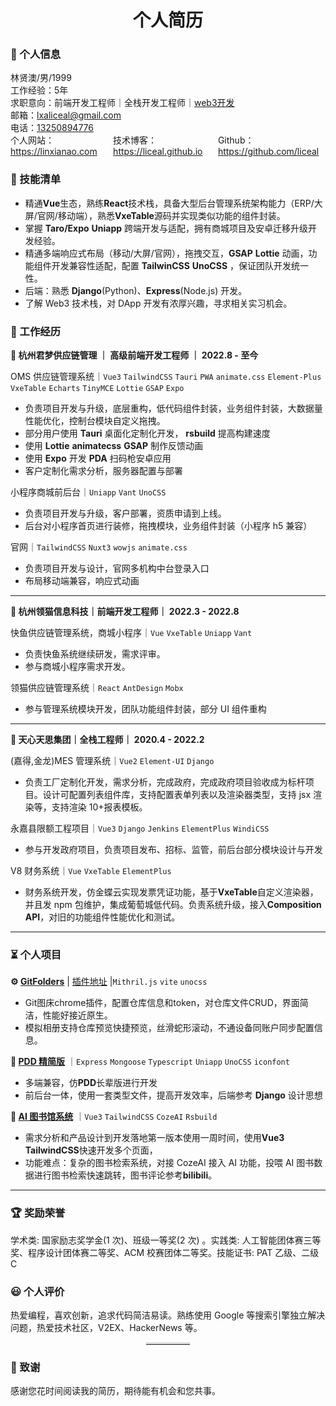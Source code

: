 <h1 style="text-align:center;">个人简历</h1>

### 👤 个人信息

<div>林贤澳/男/1999</div>
<div>工作经验：5年</div>
<div>求职意向：前端开发工程师｜全栈开发工程师｜<a href="https://t.me/liceal">web3开发</a></div>
<div>邮箱：<a href="mailto:lxaliceal@gmail.com">lxaliceal@gmail.com</a></div>
<div>电话：<a href="tel:13250894776">13250894776</a></div>
<div style="display:flex;justify-content: space-between;">
    <div>个人网站：<a href="https://linxianao.com">https://linxianao.com</a></div>
    <div>技术博客：<a href="https://liceal.github.io">https://liceal.github.io</a></div>
    <div>Github：<a href="https://liceal.github.io">https://github.com/liceal</a></div> 
</div>

### 🧾 技能清单

- 精通**Vue**生态，熟练**React**技术栈，具备大型后台管理系统架构能力（ERP/大屏/官网/移动端），熟悉**VxeTable**源码并实现类似功能的组件封装。
- 掌握 **Taro/Expo** **Uniapp** 跨端开发与适配，拥有商城项目及安卓迁移升级开发经验。
- 精通多端响应式布局（移动/大屏/官网），拖拽交互，**GSAP** **Lottie** 动画，功能组件开发兼容性适配，配置 **TailwinCSS** **UnoCSS** ，保证团队开发统一性。
- 后端：熟悉 **Django**(Python)、**Express**(Node.js) 开发。
- 了解 Web3 技术栈，对 DApp 开发有浓厚兴趣，寻求相关实习机会。

### 💼 工作经历

**🏢 杭州君梦供应链管理 ｜ 高级前端开发工程师 ｜ 2022.8 - 至今**

OMS 供应链管理系统｜`Vue3` `TailwindCSS` `Tauri` `PWA` `animate.css` `Element-Plus` `VxeTable` `Echarts` `TinyMCE` `Lottie` `GSAP` `Expo`

- 负责项目开发与升级，底层重构，低代码组件封装，业务组件封装，大数据量性能优化，控制台模块自定义拖拽。
- 部分用户使用 **Tauri** 桌面化定制化开发， **rsbuild** 提高构建速度
- 使用 **Lottie** **animatecss** **GSAP** 制作反馈动画
- 使用 **Expo** 开发 **PDA** 扫码枪安卓应用
- 客户定制化需求分析，服务器配置与部署

小程序商城前后台｜`Uniapp` `Vant` `UnoCSS`

- 负责项目开发与升级，客户部署，资质申请到上线。
- 后台对小程序首页进行装修，拖拽模块，业务组件封装（小程序 h5 兼容）

官网｜`TailwindCSS` `Nuxt3` `wowjs` `animate.css`

- 负责项目开发与设计，官网多机构中台登录入口
- 布局移动端兼容，响应式动画

---

**🏢 杭州领猫信息科技｜前端开发工程师｜ 2022.3 - 2022.8**

快鱼供应链管理系统，商城小程序｜`Vue` `VxeTable` `Uniapp` `Vant`

- 负责快鱼系统继续研发，需求评审。
- 参与商城小程序需求开发。

领猫供应链管理系统｜`React` `AntDesign` `Mobx`

- 参与管理系统模块开发，团队功能组件封装，部分 UI 组件重构

---

**🏢 天心天思集团｜全栈工程师｜ 2020.4 - 2022.2**

(嘉得,金龙)MES 管理系统｜`Vue2` `Element-UI` `Django`

- 负责工厂定制化开发，需求分析，完成政府，完成政府项目验收成为标杆项目。设计可配置列表组件库，支持配置表单列表以及渲染器类型，支持 jsx 渲染等，支持渲染 10+报表模板。

永嘉县限额工程项目｜`Vue3` `Django` `Jenkins` `ElementPlus` `WindiCSS`

- 参与开发政府项目，负责项目发布、招标、监管，前后台部分模块设计与开发

V8 财务系统｜`Vue` `VxeTable` `ElementPlus`

- 财务系统开发，仿金蝶云实现发票凭证功能，基于**VxeTable**自定义渲染器，并且发 npm 包维护，集成葡萄城低代码。负责系统升级，接入**Composition API**，对旧的功能组件性能优化和测试。

---

### ⏳ 个人项目

**⚙️ [GitFolders](https://github.com/liceal/git-folders)** | [插件地址](https://chromewebstore.google.com/detail/baboggkkgobcjjlpejjnjddhijdeipgc?utm_source=item-share-cb) |`Mithril.js` `vite` `unocss`

- Git图床chrome插件，配置仓库信息和token，对仓库文件CRUD，界面简洁，性能好接近原生。
- 模拟相册支持仓库预览快捷预览，丝滑蛇形滚动，不通设备同账户同步配置信息。

**📱 [PDD 精简版](https://github.com/liceal/mini-pdd)** ｜`Express` `Mongoose` `Typescript` `Uniapp` `UnoCSS` `iconfont`

- 多端兼容，仿**PDD**长辈版进行开发
- 前后台一体，使用一套类型文件，提高开发效率，后端参考 **Django** 设计思想

**📖 [AI 图书馆系统](https://endlesslib.com/)** ｜`Vue3` `TailwindCSS` `CozeAI` `Rsbuild`

- 需求分析和产品设计到开发落地第一版本使用一周时间，使用**Vue3** **TailwindCSS**快速开发多个页面，
- 功能难点：复杂的图书检索系统，对接 CozeAI 接入 AI 功能，投喂 AI 图书数据进行图书检索快速跳转，图书评论参考**bilibili**。

---

### 🏆 奖励荣誉

学术类: 国家励志奖学金(1 次)、班级一等奖(2 次) 。实践类: 人工智能团体赛三等奖、程序设计团体赛二等奖、ACM 校赛团体二等奖。技能证书: PAT 乙级、二级 C

### 😃 个人评价

热爱编程，喜欢创新，追求代码简洁易读。熟练使用 Google 等搜索引擎独立解决问题，热爱技术社区，V2EX、HackerNews 等。

<hr style="display: block;
    width: 14%;
    margin: 0px auto;
    border: 0 none;
    border-top: 3px solid #dededc;">

### 🤝 致谢

感谢您花时间阅读我的简历，期待能有机会和您共事。
